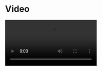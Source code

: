 <!DOCTYPE html>
<html lang="en">
<head>
    <meta charset="UTF-8">
    <meta name="viewport" content="width=device-width, initial-scale=1.0">
    <title>Video</title>
</head>
<body>
    <h1>Video</h1>
    <video src="WhatsApp Video 2024-02-13 at 23.01.27.mp4"
   
    
     loop 
     control
     autoplay 
      muted />
    
   
    

</body>
</html>

